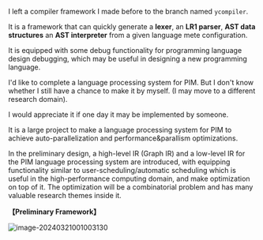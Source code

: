 I left a compiler framework I made before to the branch named `ycompiler`.

It is a framework that can quickly generate a **lexer**, an **LR1 parser**, **AST data structures** an **AST interpreter** from a given language mete configuration.

It is equipped with some debug functionality for programming language design debugging, which may be useful in designing a new programming language.

I'd like to complete a language processing system for PIM. But I don't know whether I still have a chance to make it by myself. (I may move to a different research domain).

I would appreciate it if one day it may be implemented by someone. 

It is a large project to make a language processing system for PIM to achieve auto-parallelization and performance&parallism optimizations. 

In the preliminary design, a high-level IR (Graph IR) and a low-level IR for the PIM language processing system are introduced, with equipping functionality similar to user-scheduling/automatic scheduling which is useful in the high-performance computing domain, and make optimization on top of it. The optimization will be a combinatorial problem and has many valuable research themes inside it.



**【Preliminary Framework】**



![image-20240321001003130](C:\Users\Micro\AppData\Roaming\Typora\typora-user-images\image-20240321001003130.png)



